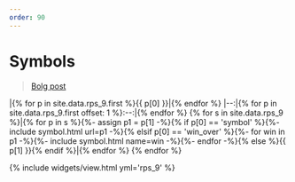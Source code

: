 ```yaml
---
order: 90
---
```

# Symbols

> [Bolg post](https://trasparente.github.io/log/2023/02/18/rps-9/)

|{% for p in site.data.rps_9.first %}{{ p[0] }}|{% endfor %}
|--:|{% for p in site.data.rps_9.first offset: 1 %}:--:|{% endfor %}
{% for s in site.data.rps_9 %}|{% for p in s %}{%- assign p1 = p[1] -%}{% if p[0] == 'symbol' %}{%- include symbol.html url=p1 -%}{% elsif p[0] == 'win_over' %}{%- for win in p1 -%}{%- include symbol.html name=win -%}{%- endfor -%}{% else %}{{ p[1] }}{% endif %}|{% endfor %}
{% endfor %}

{% include widgets/view.html yml='rps_9' %}